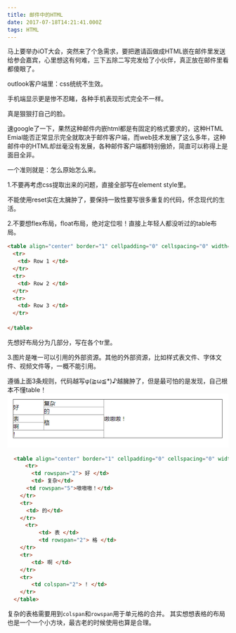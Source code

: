 ```yaml
---
title: 邮件中的HTML
date: 2017-07-18T14:21:41.000Z
tags: HTML
---
```


马上要举办iOT大会，突然来了个急需求，要把邀请函做成HTML嵌在邮件里发送给参会嘉宾，心里想这有何难，三下五除二写完发给了小伙伴，真正放在邮件里看都傻眼了。

outlook客户端里：css统统不生效。

手机端显示更是惨不忍睹，各种手机表现形式完全不一样。

真是狠狠打自己的脸。
<!-- more -->

速google了一下，果然这种邮件内嵌html都是有固定的格式要求的，这种HTML Emial能否正常显示完全就取决于邮件客户端，而web技术发展了这么多年，这种邮件中的HTML却丝毫没有发展，各种邮件客户端都特别傲娇，简直可以称得上是面目全非。

一个准则就是：怎么原始怎么来。

1.不要再考虑css提取出来的问题，直接全部写在element style里。

不能使用reset实在太臃肿了，要保持一致性要写很多重复的代码，怀念现代的生活。

2.不要想flex布局，float布局，绝对定位啦！直接上年轻人都没听过的table布局。

```html
<table align="center" border="1" cellpadding="0" cellspacing="0" width="600" style="border-collapse: collapse;">
　<tr>
　　<td> Row 1 </td>
　</tr>
　<tr>
　　<td> Row 2 </td>
　</tr>
　<tr>
　　<td> Row 3 </td>
　</tr>

</table>
```

先想好布局分为几部分，写在各个tr里。

3.图片是唯一可以引用的外部资源。其他的外部资源，比如样式表文件、字体文件、视频文件等，一概不能引用。

遵循上面3条规则，代码越写φ\(≧ω≦\*\)♪越臃肿了，但是最可怕的是发现，自己根本不懂table！  
![一个很复杂的表格](/source/images/complex_table.png)

```html
  <table align="center" border="1" cellpadding="0" cellspacing="0" width="600" style="border-collapse: collapse;">
    　<tr>
      　<td rowspan="2"> 好 </td>
      　<td> 复杂</td>
      <td rowspan="5">嗷嗷嗷！</td>
    </tr>
    <tr>
      <td> 的</td>
    </tr>
    　<tr>
          <td> 表 </td>
          <td rowspan="2"> 格 </td>　
    </tr>
    <tr>
      　<td> 啊 </td>
    </tr>
    <tr>
      　<td colspan="2"> ! </td>
    </tr>
  </table>
```

复杂的表格需要用到`colspan`和`rowspan`用于单元格的合并。
其实想想表格的布局也是一个一个小方块，最古老的时候使用也算是合理。



